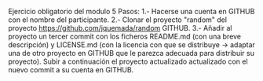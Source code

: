 Ejercicio obligatorio del modulo 5
Pasos:
1.- Hacerse una cuenta en GITHUB con el nombre del participante.
2.- Clonar el proyecto "random" del proyecto https://github.com/jquemada/random GITHUB.
3.- Añadir al proyecto un tercer commit con los ficheros README.md (con una breve descripción) y  LICENSE.md (con la licencia con que se distribuye -> adaptar una de otro proyecto en GITHUB que le parezca adecuada para distribuir su proyecto). Subir a continuación el proyecto actualizado actualizado con el nuevo commit a su cuenta en GITHUB.
